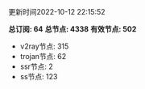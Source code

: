 更新时间2022-10-12 22:15:52

**总订阅: 64**
**总节点: 4338**
**有效节点: 502**
- v2ray节点: 315
- trojan节点: 62
- ssr节点: 2
- ss节点: 123
